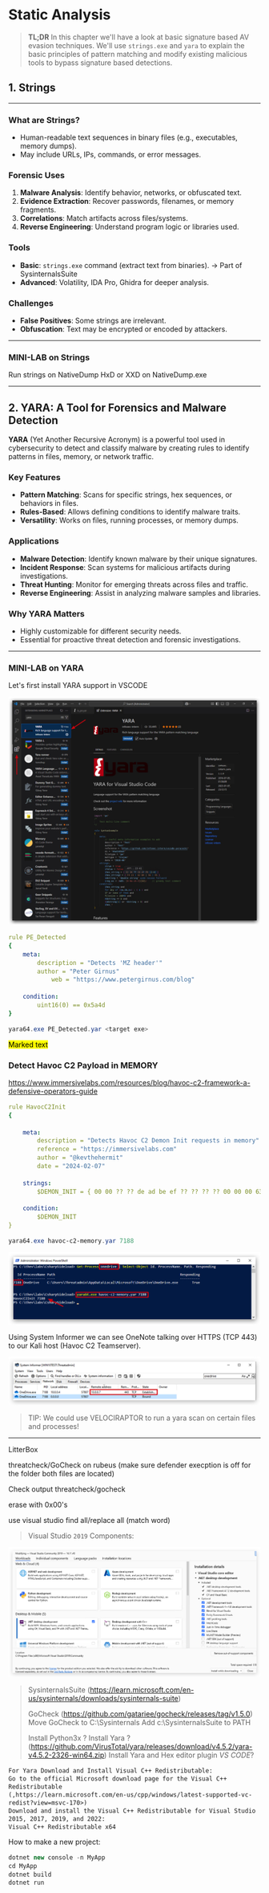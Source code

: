 # Static Analysis


> **TL;DR** In this chapter we'll have a look at basic signature based AV evasion techniques. We'll use `strings.exe` and `yara` to explain the basic principles of pattern matching and modify existing malicious tools to bypass signature based detections.
 
## 1. Strings
---
### **What are Strings?**
- Human-readable text sequences in binary files (e.g., executables, memory dumps).
- May include URLs, IPs, commands, or error messages.

### **Forensic Uses**
1. **Malware Analysis**: Identify behavior, networks, or obfuscated text.
2. **Evidence Extraction**: Recover passwords, filenames, or memory fragments.
3. **Correlations**: Match artifacts across files/systems.
4. **Reverse Engineering**: Understand program logic or libraries used.

### **Tools**
- **Basic**: `strings.exe` command (extract text from binaries). -> Part of SysinternalsSuite
- **Advanced**: Volatility, IDA Pro, Ghidra for deeper analysis.

### **Challenges**
- **False Positives**: Some strings are irrelevant.
- **Obfuscation**: Text may be encrypted or encoded by attackers.

---

### MINI-LAB on Strings

Run strings on NativeDump
HxD or XXD on NativeDump.exe

----

## 2. YARA: A Tool for Forensics and Malware Detection

**YARA** (Yet Another Recursive Acronym) is a powerful tool used in cybersecurity to detect and classify malware by creating rules to identify patterns in files, memory, or network traffic.

### **Key Features**
- **Pattern Matching**: Scans for specific strings, hex sequences, or behaviors in files.
- **Rules-Based**: Allows defining conditions to identify malware traits.
- **Versatility**: Works on files, running processes, or memory dumps.

### **Applications**
- **Malware Detection**: Identify known malware by their unique signatures.
- **Incident Response**: Scan systems for malicious artifacts during investigations.
- **Threat Hunting**: Monitor for emerging threats across files and traffic.
- **Reverse Engineering**: Assist in analyzing malware samples and libraries.

### **Why YARA Matters**
- Highly customizable for different security needs.
- Essential for proactive threat detection and forensic investigations.

---

### MINI-LAB on YARA

Let's first install YARA support in VSCODE

![Screenshot](./images/yaracode.jpg)

```yaml
rule PE_Detected
{
    meta:
        description = "Detects 'MZ header'"
        author = "Peter Girnus"
            web = "https://www.petergirnus.com/blog"

    condition:
        uint16(0) == 0x5a4d
}
```
```powershell
yara64.exe PE_Detected.yar <target exe>
```
<mark>Marked text</mark>

### Detect Havoc C2 Payload in MEMORY

<https://www.immersivelabs.com/resources/blog/havoc-c2-framework-a-defensive-operators-guide>

```yaml
rule HavocC2Init
{

    meta:
        description = "Detects Havoc C2 Demon Init requests in memory"
        reference = "https://immersivelabs.com"
        author = "@kevthehermit"
        date = "2024-02-07"
        
    strings:
        $DEMON_INIT = { 00 00 ?? ?? de ad be ef ?? ?? ?? ?? 00 00 00 63 00 00 00 00 }

    condition:
        $DEMON_INIT
}
```


```powershell
yara64.exe havoc-c2-memory.yar 7188
```

![Screenshot](./images/yara_pwsh.jpg)

Using System Informer we can see OneNote talking over HTTPS (TCP 443) to our Kali host (Havoc C2 Teamserver).

![Screenshot](./images/yara_netw.jpg)

> TIP: We could use VELOCIRAPTOR to run a yara scan on certain files and processes!

---

LitterBox

threatcheck/GoCheck on rubeus (make sure defender execption is off for the folder both files are located)

Check output threatcheck/gocheck

erase with 0x00's

use visual studio find all/replace all (match word)



> Visual Studio `2019` Components:


![Screenshot](./images/vs_sharpkatz.jpg)



> SysinternalsSuite (<https://learn.microsoft.com/en-us/sysinternals/downloads/sysinternals-suite>)
>
> GoCheck (<https://github.com/gatariee/gocheck/releases/tag/v1.5.0>)
> Move GoCheck to C:\Sysinternals
> Add c:\SysinternalsSuite to PATH
>
> Install Python3x ?
> Install Yara ? (<https://github.com/VirusTotal/yara/releases/download/v4.5.2/yara-v4.5.2-2326-win64.zip>)
> Install Yara and Hex editor plugin *VS CODE*?

```code
For Yara Download and Install Visual C++ Redistributable:
Go to the official Microsoft download page for the Visual C++ Redistributable
(,https://learn.microsoft.com/en-us/cpp/windows/latest-supported-vc-redist?view=msvc-170>)
Download and install the Visual C++ Redistributable for Visual Studio 2015, 2017, 2019, and 2022:
Visual C++ Redistributable x64
```

How to make a new project:

```csharp
dotnet new console -n MyApp
cd MyApp
dotnet build
dotnet run
```

